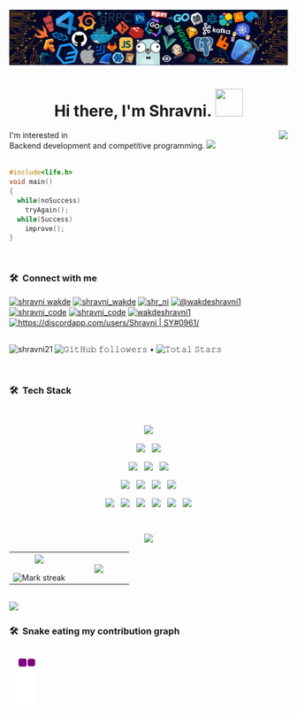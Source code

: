 
<p align="center"><img src="https://raw.githubusercontent.com/KevinPatel04/KevinPatel04/master/header.png"></p>





<h1 align="center">
  Hi there, I'm Shravni.
  <img src="https://i.pinimg.com/originals/00/4b/17/004b173f6e3d6843df10114e087f30a8.gif" width="50" height="50" />
</h1>
 <img align="right"src="https://media.giphy.com/media/L1R1tvI9svkIWwpVYr/giphy.gif"  />

I'm interested in <br />Backend development and competitive programming. <img src="https://media.giphy.com/media/WUlplcMpOCEmTGBtBW/giphy.gif" width="30">
<br />
<br />
```cpp
#include<life.h>
void main()
{
  while(noSuccess)
    tryAgain();
  while(Success)
    improve();
}
```
<br />

### 🛠 &nbsp;Connect with me

<p align="left">
<a href="https://www.linkedin.com/in/shravni-wakde-127bb9216/" target="blank"><img align="center" src="https://raw.githubusercontent.com/rahuldkjain/github-profile-readme-generator/master/src/images/icons/Social/linked-in-alt.svg" alt="shravni wakde" height="30" width="40" /></a>
<a href="https://instagram.com/shravni_wakde" target="blank"><img align="center" src="https://raw.githubusercontent.com/rahuldkjain/github-profile-readme-generator/master/src/images/icons/Social/instagram.svg" alt="shravni_wakde" height="30" width="40" /></a>
<a href="https://www.codechef.com/users/shr_ni" target="blank"><img align="center" src="https://cdn.jsdelivr.net/npm/simple-icons@3.1.0/icons/codechef.svg" alt="shr_ni" height="30" width="40" /></a>
<a href="https://www.hackerrank.com/wakdeshravni1" target="blank"><img align="center" src="https://raw.githubusercontent.com/rahuldkjain/github-profile-readme-generator/master/src/images/icons/Social/hackerrank.svg" alt="@wakdeshravni1" height="30" width="40" /></a>
<a href="https://codeforces.com/profile/shravni_code" target="blank"><img align="center" src="https://raw.githubusercontent.com/rahuldkjain/github-profile-readme-generator/master/src/images/icons/Social/codeforces.svg" alt="shravni_code" height="30" width="40" /></a>
<a href="https://www.leetcode.com/shravni_code" target="blank"><img align="center" src="https://raw.githubusercontent.com/rahuldkjain/github-profile-readme-generator/master/src/images/icons/Social/leet-code.svg" alt="shravni_code" height="30" width="40" /></a>
<a href="https://auth.geeksforgeeks.org/user/wakdeshravni1" target="blank"><img align="center" src="https://raw.githubusercontent.com/rahuldkjain/github-profile-readme-generator/master/src/images/icons/Social/geeks-for-geeks.svg" alt="wakdeshravni1" height="30" width="40" /></a>
<a href="https://discord.gg/https://discordapp.com/users/Shravni | SY#0961/" target="blank"><img align="center" src="https://raw.githubusercontent.com/rahuldkjain/github-profile-readme-generator/master/src/images/icons/Social/discord.svg" alt="https://discordapp.com/users/Shravni | SY#0961/" height="30" width="40" /></a>
<br />
 <br />
<p align="left"> <img src="https://komarev.com/ghpvc/?username=shravni21&label=Profile%20views&color=0e75b6&style=flat" alt="shravni21" />
<img alt="𝙶𝚒𝚝𝙷𝚞𝚋 𝚏𝚘𝚕𝚕𝚘𝚠𝚎𝚛𝚜" src="https://img.shields.io/github/followers/shravni21?label=Followers&style=social"> •   
  <img src="https://img.shields.io/github/stars/shravni21?label=Stars" alt="𝚃𝚘𝚝𝚊𝚕 𝚂𝚝𝚊𝚛𝚜"></p>

<br />

### 🛠 &nbsp;Tech Stack


<br>

<p  align="center">

<img src="https://img.shields.io/badge/jupyter-F3631D.svg?&style=for-the-badge&logo=jupyter&logoColor=white" height="25"/>
  </p>
  
<p  align="center">

<img src="https://camo.githubusercontent.com/202a58d250ff1d21ee70433e0070b55f8fed747f8883c1750742aa791b1ad871/68747470733a2f2f696d672e736869656c64732e696f2f62616467652f2d4769744875622d3035313232413f7374796c653d666c6174266c6f676f3d676974687562" height="25"/>  
  &nbsp;
<img src="https://img.shields.io/badge/GIT-E44C30?style=for-the-badge&logo=git&logoColor=white" height="25"/>
  </p>
  
  <p  align="center">

  
<img src="https://camo.githubusercontent.com/c8d13e1c596a6726b1da8475a9299fac133f95ef009083b48be01f975a44987e/68747470733a2f2f696d672e736869656c64732e696f2f62616467652f2d48544d4c2d3035313232413f7374796c653d666c6174266c6f676f3d48544d4c35" height="25"/>
  &nbsp;
<img src="https://img.shields.io/badge/React-20232A?style=for-the-badge&logo=react&logoColor=61DAFB" height="25"/>
  &nbsp;
<img src="https://img.shields.io/badge/Figma-F24E1E?style=for-the-badge&logo=figma&logoColor=white" height="25"/>  
 </p>
 
 <p  align="center">

  
<img src="https://img.shields.io/badge/Python-3776AB?style=for-the-badge&logo=python&logoColor=white" height="25">
  &nbsp;

<img src="https://img.shields.io/badge/C-00599C?style=for-the-badge&logo=c&logoColor=white" height="25">
&nbsp;
  
  <img src="https://img.shields.io/badge/CSS3-1572B6?style=for-the-badge&logo=css3&logoColor=white" height="25">
&nbsp;
  
<img src="https://img.shields.io/badge/C%2B%2B-00599C?style=for-the-badge&logo=c%2B%2B&logoColor=white" height="25">
</p>
<p align="center">

<img src="https://img.shields.io/badge/Java-ED8B00?style=for-the-badge&logo=java&logoColor=white" height="25">
&nbsp;
  <img src="https://img.shields.io/badge/MySQL-00000F?style=for-the-badge&logo=mysql&logoColor=white" height="25">
&nbsp;
    <img src="https://img.shields.io/badge/JavaScript-323330?style=for-the-badge&logo=javascript&logoColor=F7DF1E" height="25">
&nbsp;
    <img src="https://img.shields.io/badge/Node.js-43853D?style=for-the-badge&logo=node.js&logoColor=white" height="25">
&nbsp;
  <img src="https://img.shields.io/badge/IntelliJ_IDEA-000000.svg?style=for-the-badge&logo=intellij-idea&logoColor=white" height="25">
&nbsp;
  <img src="https://img.shields.io/badge/Visual_Studio_Code-0078D4?style=for-the-badge&logo=visual%20studio%20code&logoColor=white" height="25">

</p>
<br>

<p  align="center">
<img src="https://user-images.githubusercontent.com/73097560/115834477-dbab4500-a447-11eb-908a-139a6edaec5c.gif"> 
                  
  <br>

  
  
  
<table border="0" align="center">
<tr border="0">
<td width="50%" align="center">
  
  <img  align="center"  src="https://github-readme-stats.vercel.app/api?username=shravni21&show_icons=true&hide=contribs,prs&cache_seconds=86400&theme=radical" />
  <br></br>
  <img  title="🔥 Get streak stats for your profile at git.io/streak-stats" alt="Mark streak" src="https://github-readme-streak-stats.herokuapp.com/?user=shravni21&count_private=true&theme=radical" />


  
</td>

<td width="50%" align="center">

  <img  align="center"  src="https://github-readme-stats.vercel.app/api/top-langs/?username=shravni21&count_private=true&theme=radical"/>
  
  </td>
</tr>
</table>

<br>







<img src="https://user-images.githubusercontent.com/73097560/115834477-dbab4500-a447-11eb-908a-139a6edaec5c.gif">
</p>  
 


### 🛠 &nbsp;Snake eating my contribution graph
       
 ![snake gif](https://github.com/shravni21/shravni21/blob/output/github-contribution-grid-snake.gif)






